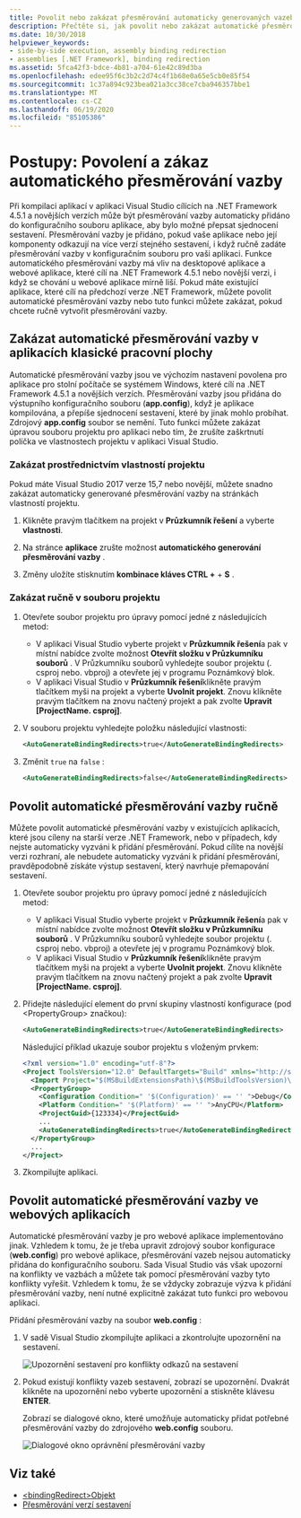 ```yaml
---
title: Povolit nebo zakázat přesměrování automaticky generovaných vazeb
description: Přečtěte si, jak povolit nebo zakázat automatické přesměrování vazby. Tato funkce má vliv na desktopové aplikace a webové aplikace cílené na rozhraní .NET 4.5.1 nebo novější.
ms.date: 10/30/2018
helpviewer_keywords:
- side-by-side execution, assembly binding redirection
- assemblies [.NET Framework], binding redirection
ms.assetid: 5fca42f3-bdce-4b81-a704-61e42c89d3ba
ms.openlocfilehash: edee95f6c3b2c2d74c4f1b68e0a65e5cb0e85f54
ms.sourcegitcommit: 1c37a894c923bea021a3cc38ce7cba946357bbe1
ms.translationtype: MT
ms.contentlocale: cs-CZ
ms.lasthandoff: 06/19/2020
ms.locfileid: "85105386"
---
```

# <a name="how-to-enable-and-disable-automatic-binding-redirection"></a>Postupy: Povolení a zákaz automatického přesměrování vazby

Při kompilaci aplikací v aplikaci Visual Studio cílících na .NET Framework 4.5.1 a novějších verzích může být přesměrování vazby automaticky přidáno do konfiguračního souboru aplikace, aby bylo možné přepsat sjednocení sestavení. Přesměrování vazby je přidáno, pokud vaše aplikace nebo její komponenty odkazují na více verzí stejného sestavení, i když ručně zadáte přesměrování vazby v konfiguračním souboru pro vaši aplikaci. Funkce automatického přesměrování vazby má vliv na desktopové aplikace a webové aplikace, které cílí na .NET Framework 4.5.1 nebo novější verzi, i když se chování u webové aplikace mírně liší. Pokud máte existující aplikace, které cílí na předchozí verze .NET Framework, můžete povolit automatické přesměrování vazby nebo tuto funkci můžete zakázat, pokud chcete ručně vytvořit přesměrování vazby.

## <a name="disable-automatic-binding-redirects-in-desktop-apps"></a>Zakázat automatické přesměrování vazby v aplikacích klasické pracovní plochy

Automatické přesměrování vazby jsou ve výchozím nastavení povolena pro aplikace pro stolní počítače se systémem Windows, které cílí na .NET Framework 4.5.1 a novějších verzích. Přesměrování vazby jsou přidána do výstupního konfiguračního souboru (**app.config**), když je aplikace kompilována, a přepíše sjednocení sestavení, které by jinak mohlo probíhat. Zdrojový **app.config** soubor se nemění. Tuto funkci můžete zakázat úpravou souboru projektu pro aplikaci nebo tím, že zrušíte zaškrtnutí políčka ve vlastnostech projektu v aplikaci Visual Studio.

### <a name="disable-through-project-properties"></a>Zakázat prostřednictvím vlastností projektu

Pokud máte Visual Studio 2017 verze 15,7 nebo novější, můžete snadno zakázat automaticky generované přesměrování vazby na stránkách vlastností projektu.

1. Klikněte pravým tlačítkem na projekt v **Průzkumník řešení** a vyberte **vlastnosti**.

2. Na stránce **aplikace** zrušte možnost **automatického generování přesměrování vazby** .

3. Změny uložíte stisknutím **kombinace kláves CTRL +** + **S** .

### <a name="disable-manually-in-the-project-file"></a>Zakázat ručně v souboru projektu

1. Otevřete soubor projektu pro úpravy pomocí jedné z následujících metod:

   - V aplikaci Visual Studio vyberte projekt v **Průzkumník řešení**a pak v místní nabídce zvolte možnost **Otevřít složku v Průzkumníku souborů** . V Průzkumníku souborů vyhledejte soubor projektu (. csproj nebo. vbproj) a otevřete jej v programu Poznámkový blok.
   - V aplikaci Visual Studio v **Průzkumník řešení**klikněte pravým tlačítkem myši na projekt a vyberte **Uvolnit projekt**. Znovu klikněte pravým tlačítkem na znovu načtený projekt a pak zvolte **Upravit [ProjectName. csproj]**.

2. V souboru projektu vyhledejte položku následující vlastnosti:

   ```xml
   <AutoGenerateBindingRedirects>true</AutoGenerateBindingRedirects>
   ```

3. Změnit `true` na `false` :

   ```xml
   <AutoGenerateBindingRedirects>false</AutoGenerateBindingRedirects>
   ```

## <a name="enable-automatic-binding-redirects-manually"></a>Povolit automatické přesměrování vazby ručně

Můžete povolit automatické přesměrování vazby v existujících aplikacích, které jsou cíleny na starší verze .NET Framework, nebo v případech, kdy nejste automaticky vyzváni k přidání přesměrování. Pokud cílíte na novější verzi rozhraní, ale nebudete automaticky vyzváni k přidání přesměrování, pravděpodobně získáte výstup sestavení, který navrhuje přemapování sestavení.

1. Otevřete soubor projektu pro úpravy pomocí jedné z následujících metod:

   - V aplikaci Visual Studio vyberte projekt v **Průzkumník řešení**a pak v místní nabídce zvolte možnost **Otevřít složku v Průzkumníku souborů** . V Průzkumníku souborů vyhledejte soubor projektu (. csproj nebo. vbproj) a otevřete jej v programu Poznámkový blok.
   - V aplikaci Visual Studio v **Průzkumník řešení**klikněte pravým tlačítkem myši na projekt a vyberte **Uvolnit projekt**. Znovu klikněte pravým tlačítkem na znovu načtený projekt a pak zvolte **Upravit [ProjectName. csproj]**.

2. Přidejte následující element do první skupiny vlastností konfigurace (pod \<PropertyGroup> značkou):

   ```xml
   <AutoGenerateBindingRedirects>true</AutoGenerateBindingRedirects>
   ```

   Následující příklad ukazuje soubor projektu s vloženým prvkem:

   ```xml
   <?xml version="1.0" encoding="utf-8"?>
   <Project ToolsVersion="12.0" DefaultTargets="Build" xmlns="http://schemas.microsoft.com/developer/msbuild/2003">
     <Import Project="$(MSBuildExtensionsPath)\$(MSBuildToolsVersion)\Microsoft.Common.props" Condition="Exists('$(MSBuildExtensionsPath)\$(MSBuildToolsVersion)\Microsoft.Common.props')" />
     <PropertyGroup>
       <Configuration Condition=" '$(Configuration)' == '' ">Debug</Configuration>
       <Platform Condition=" '$(Platform)' == '' ">AnyCPU</Platform>
       <ProjectGuid>{123334}</ProjectGuid>
       ...
       <AutoGenerateBindingRedirects>true</AutoGenerateBindingRedirects>
     </PropertyGroup>
     ...
   </Project>
   ```

3. Zkompilujte aplikaci.

## <a name="enable-automatic-binding-redirects-in-web-apps"></a>Povolit automatické přesměrování vazby ve webových aplikacích

Automatické přesměrování vazby je pro webové aplikace implementováno jinak. Vzhledem k tomu, že je třeba upravit zdrojový soubor konfigurace (**web.config**) pro webové aplikace, přesměrování vazeb nejsou automaticky přidána do konfiguračního souboru. Sada Visual Studio vás však upozorní na konflikty ve vazbách a můžete tak pomocí přesměrování vazby tyto konflikty vyřešit. Vzhledem k tomu, že se vždycky zobrazuje výzva k přidání přesměrování vazby, není nutné explicitně zakázat tuto funkci pro webovou aplikaci.

Přidání přesměrování vazby na soubor **web.config** :

1. V sadě Visual Studio zkompilujte aplikaci a zkontrolujte upozornění na sestavení.

   ![Upozornění sestavení pro konflikty odkazů na sestavení](./media/clr-assemblyrefwarning.png "CLR_AssemblyRefWarning")

2. Pokud existují konflikty vazeb sestavení, zobrazí se upozornění. Dvakrát klikněte na upozornění nebo vyberte upozornění a stiskněte klávesu **ENTER**.

   Zobrazí se dialogové okno, které umožňuje automaticky přidat potřebné přesměrování vazby do zdrojového **web.config** souboru.

   ![Dialogové okno oprávnění přesměrování vazby](./media/clr-addbindingredirect.png "CLR_AddBindingRedirect")

## <a name="see-also"></a>Viz také

- [\<bindingRedirect>Objekt](./file-schema/runtime/bindingredirect-element.md)
- [Přesměrování verzí sestavení](redirect-assembly-versions.md)
